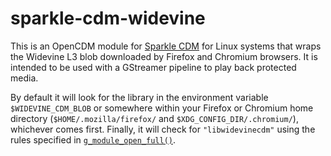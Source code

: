 # sparkle-cdm-widevine

This is an OpenCDM module for [Sparkle CDM](https://github.com/Sparkle-CDM/sparkle-cdm)
for Linux systems that wraps the Widevine L3 blob downloaded by Firefox and
Chromium browsers. It is intended to be used with a GStreamer pipeline to play
back protected media.

By default it will look for the library in the environment variable
`$WIDEVINE_CDM_BLOB` or somewhere within your Firefox or Chromium home
directory (`$HOME/.mozilla/firefox/` and `$XDG_CONFIG_DIR/.chromium/`),
whichever comes first. Finally, it will check for `"libwidevinecdm"` using the
rules specified in
[`g_module_open_full()`](https://docs.gtk.org/gmodule/type_func.Module.open_full.html).
